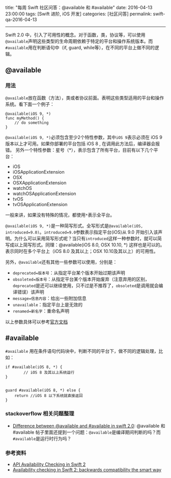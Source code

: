 title: "每周 Swift 社区问答：@available 和 #available"
date: 2016-04-13 23:00:00
tags: [Swift 进阶, iOS 开发]
categories: [社区问答]
permalink: swift-qa-2016-04-13

---

Swift 2.0 中，引入了可用性的概念。对于函数，类，协议等，可以使用`@available`声明这些类型的生命周期依赖于特定的平台和操作系统版本。而`#available`用在判断语句中（if, guard, while等），在不同的平台上做不同的逻辑。

<!--more-->

## @available

### 用法

`@available`放在函数（方法），类或者协议前面。表明这些类型适用的平台和操作系统。看下面一个例子：

```
@available(iOS 9, *)
func myMethod() {
    // do something
}
```
`@available(iOS 9, *)`必须包含至少2个特性参数，其中`iOS 9`表示必须在 iOS 9 版本以上才可用。如果你部署的平台包括 iOS 8 , 在调用此方法后，编译器会报错。
另外一个特性参数：星号（*），表示包含了所有平台，目前有以下几个平台：

* iOS
* iOSApplicationExtension
* OSX
* OSXApplicationExtension
* watchOS
* watchOSApplicationExtension
* tvOS
* tvOSApplicationExtension

一般来讲，如果没有特殊的情况，都使用`*`表示全平台。

`@available(iOS 9, *)`是一种简写形式。全写形式是`@available(iOS, introduced=9.0)`。`introduced=9.0`参数表示指定平台(iOS)从 9.0 开始引入该声明。为什么可以采用简写形式呢？当只有`introduced`这样一种参数时，就可以简写成以上简写形式。同理：@available(iOS 8.0, OSX 10.10, *) 这样也是可以的。表示同时在多个平台上（iOS 8.0 及其以上；OSX 10.10及其以上）的可用性。

另外，`@available`还有其他一些参数可以使用，分别是：

* `deprecated=版本号`：从指定平台某个版本开始过期该声明
* `obsoleted=版本号`：从指定平台某个版本开始废弃（注意弃用的区别，`deprecated`是还可以继续使用，只不过是不推荐了，`obsoleted`是调用就会编译错误）该声明
* `message=信息内容`：给出一些附加信息
* `unavailable`：指定平台上是无效的
* `renamed=新名字`：重命名声明

以上参数具体可以参考[官方文档](http://wiki.jikexueyuan.com/project/swift/chapter3/06_Attributes.html)





## #available

`#available` 用在条件语句代码块中，判断不同的平台下，做不同的逻辑处理，比如：

```
if #available(iOS 8, *) {
        // iOS 8 及其以上系统运行
}


guard #available(iOS 8, *) else {
    return //iOS 8 以下系统就直接返回
}

```

### stackoverflow 相关问题整理

* [Difference between @available and #available in swift 2.0](http://stackoverflow.com/questions/32761511/difference-between-available-and-available-in-swift-2-0): @available 和 #available
帖子里面还提到一个问题：`@available`是编译期间判断的吗？而`#available`是运行时行为吗？




### 参考资料
* [API Availability Checking in Swift 2](http://www.codingexplorer.com/api-availability-checking-in-swift-2/)
* [Availability checking in Swift 2: backwards compatibility the smart way](https://www.hackingwithswift.com/new-syntax-swift-2-availability-checking)







